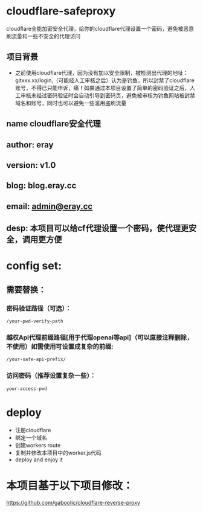 # cloudflare-safeproxy
cloudflare全能加密安全代理，给你的cloudflare代理设置一个密码，避免被恶意刷流量和一些不安全的代理访问
## 项目背景
- 之前使用cloudflare代理，因为没有加以安全限制，被检测出代理的地址：gitxxx.xx/login,（可能经人工审核之后）认为是钓鱼，所以封禁了cloudflare账号，不得已只能申诉，痛！如果通过本项目设置了简单的密码验证之后，人工审核未经过密码验证时会自动引导到密码页，避免被审核为钓鱼网站被封禁域名和账号，同时也可以避免一些滥用盗刷流量
## name cloudflare安全代理
## author: eray
## version: v1.0
## blog: blog.eray.cc
## email: admin@eray.cc
## desp: 本项目可以给cf代理设置一个密码，使代理更安全，调用更方便

# config set:
## 需要替换：
### 密码验证路径（可选）：
```
/your-pwd-verify-path
```
### 越权Api代理前缀路径[用于代理openai等api]（可以直接注释删除，不使用）如需使用可设置成复杂的前缀:
```
/your-safe-api-prefix/
```
### 访问密码（推荐设置复杂一些）：
```
your-access-pwd
```
# deploy
- 注册cloudflare
- 绑定一个域名
- 创建workers route
- 复制并修改本项目中的worker.js代码
- deploy and enjoy it

# 本项目基于以下项目修改：
https://github.com/gaboolic/cloudflare-reverse-proxy
